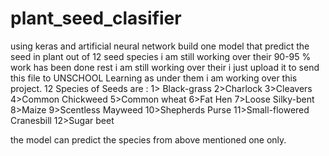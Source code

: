 # plant_seed_clasifier
using keras and artificial neural network build one model that predict the seed in plant out of 12 seed species
i am still working over their 90-95 % work has been done rest i am still working over their i just upload it to send this file to UNSCHOOL Learning as under them i am working over this project. 12 Species of Seeds are :
1> Black-grass 
2>Charlock 
3>Cleavers 
4>Common Chickweed 
5>Common wheat 
6>Fat Hen 
7>Loose Silky-bent 
8>Maize 
9>Scentless Mayweed 
10>Shepherds Purse 
11>Small-flowered Cranesbill 
12>Sugar beet

the model can predict the species from above mentioned one only.
